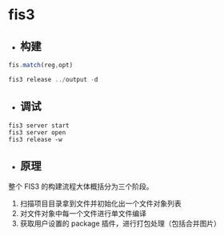 # fis3

* ## 构建
```javascript
fis.match(reg,opt)

fis3 release ../output -d
```

* ## 调试
```
fis3 server start
fis3 server open
fis3 release -w
```

* ## 原理 
整个 FIS3 的构建流程大体概括分为三个阶段。
   1. 扫描项目目录拿到文件并初始化出一个文件对象列表
   2. 对文件对象中每一个文件进行单文件编译
   3. 获取用户设置的 package 插件，进行打包处理（包括合并图片）